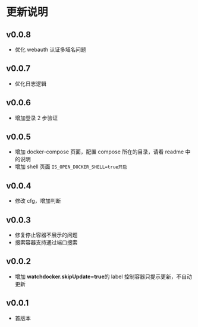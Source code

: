 # 更新说明

## v0.0.8

- 优化 webauth 认证多域名问题

## v0.0.7

- 优化日志逻辑

## v0.0.6

- 增加登录 2 步验证

## v0.0.5

- 增加 docker-compose 页面，配置 compose 所在的目录，请看 readme 中的说明
- 增加 shell 页面 `IS_OPEN_DOCKER_SHELL=true开启`

## v0.0.4

- 修改 cfg，增加判断

## v0.0.3

- 修复停止容器不展示的问题
- 搜索容器支持通过端口搜索

## v0.0.2

- 增加 **watchdocker.skipUpdate=true**的 label 控制容器只提示更新，不自动更新

## v0.0.1

- 首版本
